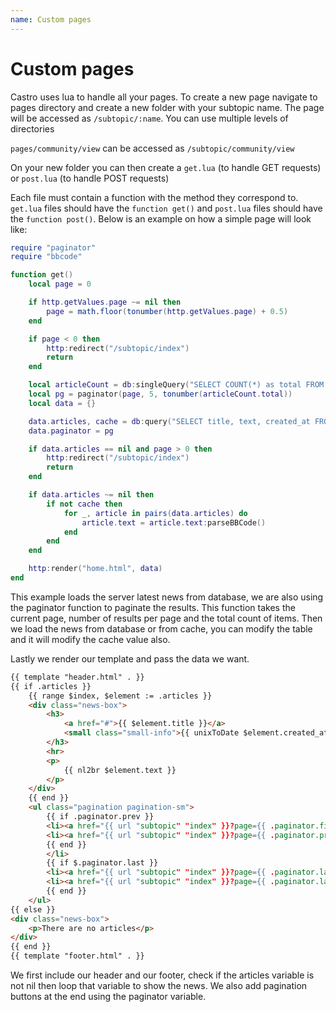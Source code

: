 ```yaml
---
name: Custom pages
---
```


# Custom pages

Castro uses lua to handle all your pages. To create a new page navigate to pages directory and create a new folder with your subtopic name. The page will be accessed as `/subtopic/:name`. You can use multiple levels of directories

`pages/community/view` can be accessed as `/subtopic/community/view`

On your new folder you can then create a `get.lua` (to handle GET requests) or `post.lua` (to handle POST requests)

Each file must contain a function with the method they correspond to. `get.lua` files should have the `function get()` and `post.lua` files should have the `function post()`. Below is an example on how a simple page will look like:

```lua
require "paginator"
require "bbcode"

function get()
    local page = 0

    if http.getValues.page ~= nil then
        page = math.floor(tonumber(http.getValues.page) + 0.5)
    end

    if page < 0 then
        http:redirect("/subtopic/index")
        return
    end

    local articleCount = db:singleQuery("SELECT COUNT(*) as total FROM castro_articles", true)
    local pg = paginator(page, 5, tonumber(articleCount.total))
    local data = {}

    data.articles, cache = db:query("SELECT title, text, created_at FROM castro_articles ORDER BY id DESC LIMIT ?, ?", pg.limit, pg.offset, true)
    data.paginator = pg

    if data.articles == nil and page > 0 then
        http:redirect("/subtopic/index")
        return
    end

    if data.articles ~= nil then
        if not cache then
            for _, article in pairs(data.articles) do
                article.text = article.text:parseBBCode()
            end
        end
    end

    http:render("home.html", data)
end
```

This example loads the server latest news from database, we are also using the paginator function to paginate the results. This function takes the current page, number of results per page and the total count of items. Then we load the news from database or from cache, you can modify the table and it will modify the cache value also.

Lastly we render our template and pass the data we want.

```html
{{ template "header.html" . }}
{{ if .articles }}
    {{ range $index, $element := .articles }}
    <div class="news-box">
        <h3>
            <a href="#">{{ $element.title }}</a>
            <small class="small-info">{{ unixToDate $element.created_at }}</small>
        </h3>
        <hr>
        <p>
            {{ nl2br $element.text }}
        </p>
    </div>
    {{ end }}
    <ul class="pagination pagination-sm">
        {{ if .paginator.prev }}
        <li><a href="{{ url "subtopic" "index" }}?page={{ .paginator.firstpage.num }}">First</a></li>
        <li><a href="{{ url "subtopic" "index" }}?page={{ .paginator.prevnumber }}">&lt;</a></li>
        {{ end }}
        </li>
        {{ if $.paginator.last }}
        <li><a href="{{ url "subtopic" "index" }}?page={{ .paginator.lastnumber }}">&gt;</a></li>
        <li><a href="{{ url "subtopic" "index" }}?page={{ .paginator.lastpage.num }}">Last</a></li>
        {{ end }}
    </ul>
{{ else }}
<div class="news-box">
    <p>There are no articles</p>
</div>
{{ end }}
{{ template "footer.html" . }}
```

We first include our header and our footer, check if the articles variable is not nil then loop that variable to show the news. We also add pagination buttons at the end using the paginator variable.